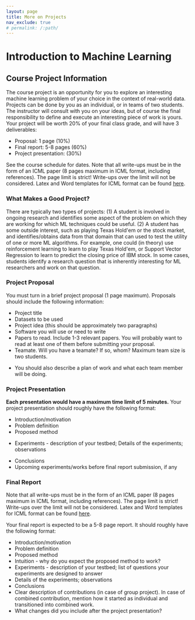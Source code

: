 ```yaml
---
layout: page
title: More on Projects
nav_exclude: true
# permalink: /:path/
---
```


# Introduction to Machine Learning
## Course Project Information
The course project is an opportunity for you to explore an interesting machine learning problem of your choice in the context of real-world data. Projects can be done by you as an individual, or in teams of two students. The instructor will consult with you on your ideas, but of course the final responsibility to define and execute an interesting piece of work is yours. Your project will be worth 20% of your final class grade, and will have 3 deliverables:
- Proposal: 1 page (10%)
- Final report: 5-8 pages (60%)
- Project presentation: (30%)

See the course schedule for dates.
Note that all write-ups must be in the form of an ICML paper (8 pages maximum in ICML format, including references). The page limit is strict! Write-ups over the limit will not be considered. Latex and Word templates for ICML format can be found [here](https://icml.cc/2012/files/icml2012stylefiles.zip).

### What Makes a Good Project?
There are typically two types of projects: (1) A student is involved in ongoing research and identifies some aspect of the problem on which they are working for which ML techniques could be useful. (2) A student has some outside interest, such as playing Texas Hold'em or the stock market, and identifies/obtains data from that domain that can used to test the utility of one or more ML algorithms. For example, one could (in theory) use reinforcement learning to learn to play Texas Hold'em, or Support Vector Regression to learn to predict the closing price of IBM stock. In some cases, students identify a research question that is inherently interesting for ML researchers and work on that question.

### Project Proposal
You must turn in a brief project proposal (1 page maximum). Proposals should include the following information:
- Project title
- Datasets to be used
- Project idea (this should be approximately two paragraphs)
- Software you will use or need to write
- Papers to read. Include 1-3 relevant papers. You will probably want to read at least one of them before submitting your proposal.
- Teamate. Will you have a teamate? If so, whom? Maximum team size is two students.
<!-- - What will you complete for the mid-term report? Experimental results of some kind are expected here.  -->
- You should also describe a plan of work and what each team member will be doing.

<!-- Mid-term Report
This should be a 3-4 page short report, and it serves as a check-point. It should consist of the same sections as your final report (introduction, related work, method, experiments, conclusions), with a few sections "under construction". Specifically, the introduction and related work sections should be in their final form; the section on the proposed method should be almost finished; the sections on the experiments and conclusions will have whatever results you have obtained, as well as place-holders for the results you plan/hope to obtain. This report will be graded as follows:
25% for introduction and related work sections
50% for proposed method (should be almost finished)
20% for the design of upcoming experiments
5% for the plan of activities (in an appendix, please show the old one and the revised one, along with the planned activities of each group member) -->

### Project Presentation
**Each presentation would have a maximum time limit of 5 minutes.** Your project presentation should roughly have the following format:
- Introduction/motivation
- Problem definition
- Proposed method
<!-- - Intuition - why do you expect the proposed method to work? -->
- Experiments - description of your testbed; Details of the experiments; observations
<!-- list of questions your experiments are designed to answer -->
- Conclusions
- Upcoming experiments/works before final report submission, if any

### Final Report
Note that all write-ups must be in the form of an ICML paper (8 pages maximum in ICML format, including references). The page limit is strict! Write-ups over the limit will not be considered. Latex and Word templates for ICML format can be found [here](https://icml.cc/2012/files/icml2012stylefiles.zip).

Your final report is expected to be a 5-8 page report. It should roughly have the following format:
- Introduction/motivation
- Problem definition
- Proposed method
- Intuition - why do you expect the proposed method to work?
- Experiments - description of your testbed; list of questions your experiments are designed to answer
- Details of the experiments; observations
- Conclusions
- Clear description of contributions (in case of group project). In case of combined contribution, mention how it started as individual and transitioned into combined work.
- What changes did you include after the project presentation?